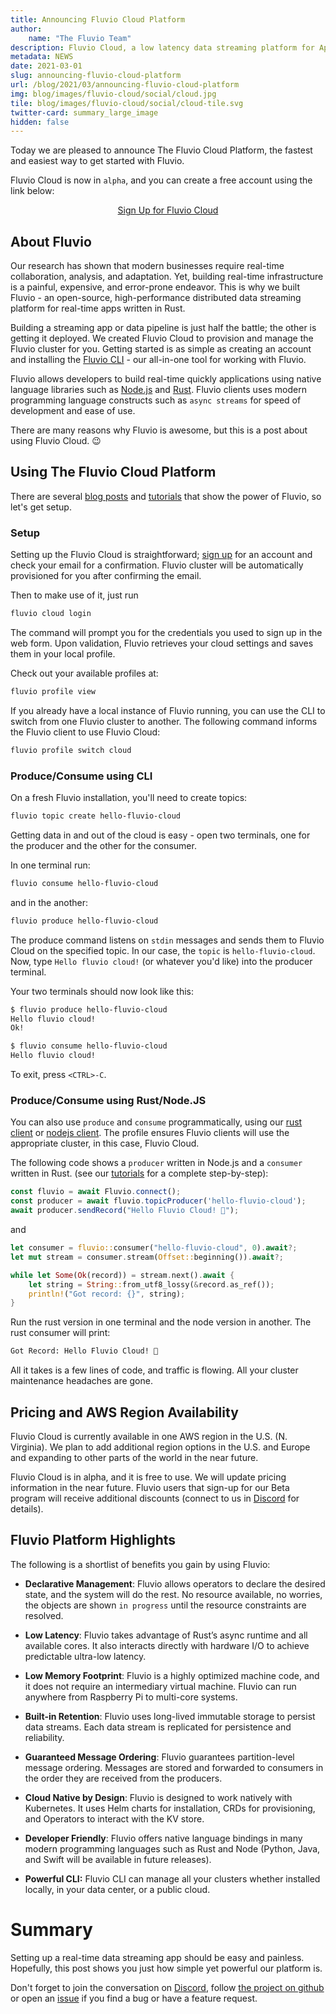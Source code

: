 ```yaml
---
title: Announcing Fluvio Cloud Platform
author:
    name: "The Fluvio Team"
description: Fluvio Cloud, a low latency data streaming platform for App developers like us.
metadata: NEWS
date: 2021-03-01
slug: announcing-fluvio-cloud-platform
url: /blog/2021/03/announcing-fluvio-cloud-platform
img: blog/images/fluvio-cloud/social/cloud.jpg
tile: blog/images/fluvio-cloud/social/cloud-tile.svg
twitter-card: summary_large_image
hidden: false
---
```



Today we are pleased to announce The Fluvio Cloud Platform, the fastest and easiest way to get started with Fluvio.

Fluvio Cloud is now in `alpha`, and you can create a free account using the link below:

<center><a class="btn btn-primary" href="https://cloud.fluvio.io/signup" target="_blank" role="button">Sign Up for Fluvio Cloud</a></center>

## About Fluvio

Our research has shown that modern businesses require real-time collaboration, analysis, and adaptation. Yet, building real-time infrastructure is a painful, expensive, and error-prone endeavor. This is why we built Fluvio - an open-source, high-performance distributed data streaming platform for real-time apps written in Rust.

Building a streaming app or data pipeline is just half the battle; the other is getting it deployed. We created Fluvio Cloud to provision and manage the Fluvio cluster for you. Getting started is as simple as creating an account and installing the [Fluvio CLI] - our all-in-one tool for working with Fluvio.

Fluvio allows developers to build real-time quickly applications using native language libraries such as <a href="https://infinyon.github.io/fluvio-client-node/" target="_blank">Node.js</a> and <a href="https://docs.rs/fluvio/" target="_blank">Rust</a>. Fluvio clients uses modern programming language constructs such as `async streams` for speed of development and ease of use.

There are many reasons why Fluvio is awesome, but this is a post about using Fluvio Cloud. :wink:

[Fluvio CLI]: /docs/getting-started/
[node-js client]: https://github.com/infinyon/fluvio-client-node

## Using The Fluvio Cloud Platform

There are several [blog posts](/blog) and [tutorials](/tutorials) that show the power of Fluvio, so let's get setup.

### Setup

Setting up the Fluvio Cloud is straightforward; <a href="https://cloud.fluvio.io/signup" target="_blank" role="button">sign up</a> for an account and check your email for a confirmation. Fluvio cluster will be automatically provisioned for you after confirming the email.

Then to make use of it, just run

```bash
fluvio cloud login
```

The command will prompt you for the credentials you used to sign up in the web form. Upon validation, Fluvio retrieves your cloud settings and saves them in your local profile. 

Check out your available profiles at:

```bash
fluvio profile view
```

If you already have a local instance of Fluvio running, you can use the CLI to switch from one Fluvio cluster to another. The following command informs the Fluvio client to use Fluvio Cloud:

```bash
fluvio profile switch cloud
```

### Produce/Consume using CLI

On a fresh Fluvio installation, you'll need to create topics:

```bash
fluvio topic create hello-fluvio-cloud
```

Getting data in and out of the cloud is easy - open two terminals, one for the producer and the other for the consumer. 

In one terminal run:

```bash
fluvio consume hello-fluvio-cloud
```

and in the another:

```bash
fluvio produce hello-fluvio-cloud
```

The produce command listens on `stdin` messages and sends them to Fluvio Cloud on the specified topic. In our case, the `topic` is `hello-fluvio-cloud`. Now, type `Hello fluvio cloud!` (or whatever you'd like) into the producer terminal.

Your two terminals should now look like this:

```bash
$ fluvio produce hello-fluvio-cloud
Hello fluvio cloud!
Ok!
```

```bash
$ fluvio consume hello-fluvio-cloud
Hello fluvio cloud!
```

To exit, press `<CTRL>-C`.

### Produce/Consume using Rust/Node.JS

You can also use `produce` and `consume` programmatically, using our [rust
client](https://crates.io/crates/fluvio) or [nodejs
client](https://www.npmjs.com/package/@fluvio/client). The profile ensures Fluvio clients will use the appropriate cluster, in this case, Fluvio Cloud.

The following code shows a `producer` written in Node.js and a `consumer` written in Rust. (see our [tutorials](/tutorials) for a complete step-by-step):

```javascript
const fluvio = await Fluvio.connect();
const producer = await fluvio.topicProducer('hello-fluvio-cloud');
await producer.sendRecord("Hello Fluvio Cloud! 🎉");
```
and

```rust
let consumer = fluvio::consumer("hello-fluvio-cloud", 0).await?;
let mut stream = consumer.stream(Offset::beginning()).await?;

while let Some(Ok(record)) = stream.next().await {
    let string = String::from_utf8_lossy(&record.as_ref());
    println!("Got record: {}", string);
}
```

Run the rust version in one terminal and the node version in another. The rust consumer will print:

```bash
Got Record: Hello Fluvio Cloud! 🎉
```

All it takes is a few lines of code, and traffic is flowing. All your cluster maintenance headaches are gone.

## Pricing and AWS Region Availability

Fluvio Cloud is currently available in one AWS region in the U.S. (N. Virginia). We plan to add additional region options in the U.S. and Europe and expanding to other parts of the world in the near future.

Fluvio Cloud is in alpha, and it is free to use. We will update pricing information in the near future. Fluvio users that sign-up for our Beta program will receive additional discounts (connect to us in [Discord](https://discordapp.com/invite/bBG2dTz) for details).

## Fluvio Platform Highlights

The following is a shortlist of benefits you gain by using Fluvio:

* **Declarative Management**: Fluvio allows operators to declare the desired state,
and the system will do the rest. No resource available, no worries, the objects
are shown `in progress` until the resource constraints are resolved.

* **Low Latency**: Fluvio takes advantage of Rust’s async runtime and all
available cores. It also interacts directly with hardware I/O to achieve
predictable ultra-low latency.

* **Low Memory Footprint**: Fluvio is a highly optimized machine code, and it does
not require an intermediary virtual machine. Fluvio can run anywhere from
Raspberry Pi to multi-core systems.

* **Built-in Retention**: Fluvio uses long-lived immutable storage to persist
data streams. Each data stream is replicated for persistence and reliability.

* **Guaranteed Message Ordering**: Fluvio guarantees partition-level message
ordering. Messages are stored and forwarded to consumers in the order they are
received from the producers.

* **Cloud Native by Design**: Fluvio is designed to work natively with
Kubernetes. It uses Helm charts for installation, CRDs for provisioning, and
Operators to interact with the KV store.

* **Developer Friendly**: Fluvio offers native language bindings in many modern
programming languages such as Rust and Node (Python, Java, and Swift will be available in future releases).

* **Powerful CLI:** Fluvio CLI can manage all your clusters whether
installed locally, in your data center, or a public cloud.


# Summary

Setting up a real-time data streaming app should be easy and painless. Hopefully, this
post shows you just how simple yet powerful our platform is.

Don't forget to join the conversation on
[Discord](https://discordapp.com/invite/bBG2dTz), follow [the project on
github](https://github.com/infinyon/fluvio/watchers) or open an
[issue](https://github.com/infinyon/fluvio/issues) if you find a bug or have a
feature request.
